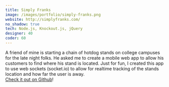 ```yaml
---
title: Simply Franks
image: /images/portfolio/simply-franks.png
website: http://simplyfranks.com/
no_shadow: true
tech: Node.js, Knockout.js, jQuery
designer: 40
coder: 60
---
```


A friend of mine is starting a chain of hotdog stands on college campuses for the late night folks. He asked me to create a mobile web app to allow his customers to find where his stand is located. Just for fun, I created this app to use web sockets (socket.io) to allow for realtime tracking of the stands location and how far the user is away. <br/>
[Check it out on Github](https://github.com/blakevanlan/simply-franks)!